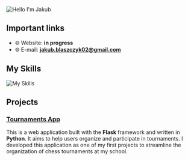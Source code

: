 <img alt="Hello I'm Jakub" align="center" src="https://readme-typing-svg.demolab.com?font=Fira+Code&size=19&pause=5000&color=3e3c73&center=false&vCenter=true&width=435&lines=Cześć jestem Jakub!">

## Important links

- 🌐 Website: **in progress**
- 🌐 E-mail: **jakub.blaszczyk02@gmail.com**

## My Skills

![My Skills](https://skillicons.dev/icons?i=react,html,css,js,github)

## Projects

### [Tournaments App](https://github.com/szefxyz/TournamentsApp)
This is a web application built with the **Flask** framework and written in **Python**. It aims to help users organize and participate in tournaments. I developed this application as one of my first projects to streamline the organization of chess tournaments at my school.
